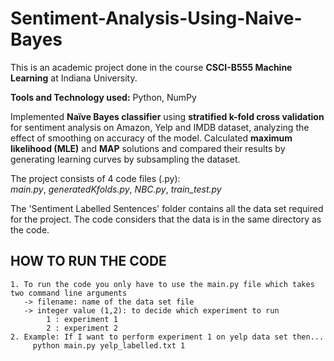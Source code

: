 # Sentiment-Analysis-Using-Naive-Bayes
This is an academic project done in the course **CSCI-B555 Machine Learning** at Indiana University.

**Tools and Technology used:** Python, NumPy

Implemented **Naïve Bayes classifier** using **stratified k-fold cross validation** for sentiment analysis on Amazon, Yelp and IMDB 
dataset, analyzing the effect of smoothing on accuracy of the model. Calculated **maximum likelihood (MLE)** and **MAP** solutions and 
compared their results by generating learning curves by subsampling the dataset.

The project consists of 4 code files (.py):\
_main.py_, _generatedKfolds.py_, _NBC.py_, _train_test.py_

The 'Sentiment Labelled Sentences' folder contains all the data set required for the project. The code considers that the data is in the same directory as the code.

## HOW TO RUN THE CODE
    1. To run the code you only have to use the main.py file which takes two command line arguments
       -> filename: name of the data set file
       -> integer value (1,2): to decide which experiment to run
	        1 : experiment 1
	        2 : experiment 2
    2. Example: If I want to perform experiment 1 on yelp data set then...
	     python main.py yelp_labelled.txt 1
